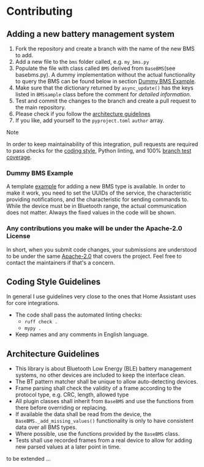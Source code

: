 # Contributing

## Adding a new battery management system

 1. Fork the repository and create a branch with the name of the new BMS to add.
 2. Add a new file to the `bms` folder called, e.g. `my_bms.py`
 3. Populate the file with class called `BMS` derived from `BaseBMS`(see basebms.py). A dummy implementation without the actual functionality to query the BMS can be found below in section [Dummy BMS Example](#dummy-bms-example).
 4. Make sure that the dictionary returned by `async_update()` has the keys listed in `BMSsample` class before the comment for *detailed information*.
 5. Test and commit the changes to the branch and create a pull request to the main repository.
 6. Please check if you follow the [architecture guidelines](#architecture-guidelines)
 7. If you like, add yourself to the `pyproject.toml` `author` array.

> [!NOTE]
> In order to keep maintainability of this integration, pull requests are required to pass checks for the [coding style](#coding-style-guidelines), Python linting, and 100% [branch test coverage](https://coverage.readthedocs.io/en/latest/branch.html#branch).

### Dummy BMS Example
A template [example](aiobmsble/bms/dummy_bms.py) for adding a new BMS type is available. In order to make it work, you need to set the UUIDs of the service, the characteristic providing notifications, and the characteristic for sending commands to. While the device must be in Bluetooth range, the actual communication does not matter. Always the fixed values in the code will be shown.

### Any contributions you make will be under the Apache-2.0 License

In short, when you submit code changes, your submissions are understood to be under the same [Apache-2.0](LICENSE) that covers the project. Feel free to contact the maintainers if that's a concern.

## Coding Style Guidelines

In general I use guidelines very close to the ones that Home Assistant uses for core integrations. 
- The code shall pass the automated linting checks:
  - `ruff check .`
  - `mypy .`
- Keep names and any comments in English language.

## Architecture Guidelines
- This library is about Bluetooth Low Energy (BLE) battery management systems, no other devices are included to keep the interface clean.
- The BT pattern matcher shall be unique to allow auto-detecting devices.
- Frame parsing shall check the validity of a frame according to the protocol type, e.g. CRC, length, allowed type
- All plugin classes shall inherit from `BaseBMS` and use the functions from there before overriding or replacing.
- If available the data shall be read from the device, the `BaseBMS._add_missing_values()` functionality is only to have consistent data over all BMS types.
- Where possible, use the functions provided by the `BaseBMS` class.
- Tests shall use recorded frames from a real device to allow for adding new parsed values at a later point in time.

to be extended ...

